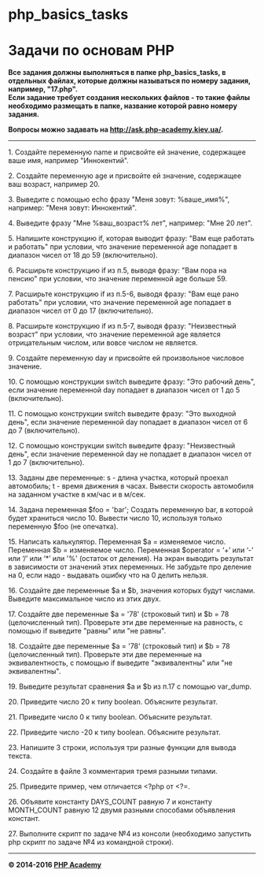 # php_basics_tasks
<!DOCTYPE html>
<html lang="en">
<head>
    <meta charset="UTF-8">
    <title>Задачи по основам PHP</title>
</head>
<body>

<h1>Задачи по основам PHP</h1>

<p><b>Все задания должны выполняться в папке php_basics_tasks, в отдельных файлах, которые должны называться по номеру задания, например, "17.php".<br>
Если задание требует создания нескольких файлов - то такие файлы необходимо размещать в папке, название которой равно номеру задания.</b>
</p>

<p>
<b>Вопросы можно задавать на <a href="http://ask.php-academy.kiev.ua/" target="_blank">http://ask.php-academy.kiev.ua/</a>.</b>
</p>

<hr>

<p>1. Создайте переменную name и присвойте ей значение, содержащее ваше имя, например "Иннокентий".</p>

<p>2. Создайте переменную age и присвойте ей значение, содержащее ваш возраст, например 20.</p>

<p>3. Выведите с помощью echo фразу "Меня зовут: %ваше_имя%", например: "Меня зовут: Иннокентий".</p>

<p>4. Выведите фразу "Мне %ваш_возраст% лет", например: "Мне 20 лет".</p>

<p>5. Напишите конструкцию if, которая выводит фразу: "Вам еще работать и работать" при условии, что значение переменной age попадает в диапазон чисел от 18 до 59 (включительно).</p>

<p>6. Расширьте конструкцию if из п.5, выводя фразу: "Вам пора на пенсию" при условии, что значение переменной age больше 59.</p>

<p>7. Расширьте конструкцию if из п.5-6, выводя фразу: "Вам еще рано работать" при условии, что значение переменной age попадает в диапазон чисел от 0 до 17 (включительно).</p>

<p>8. Расширьте конструкцию if из п.5-7, выводя фразу: "Неизвестный возраст" при условии, что значение переменной age является отрицательным числом, или вовсе числом не является.</p>

<p>9. Создайте переменную day и присвойте ей произвольное числовое значение.</p>

<p>10. С помощью конструкции switch выведите фразу: "Это рабочий день", если значение переменной day попадает в диапазон чисел от 1 до 5 (включительно).</p>

<p>11. С помощью конструкции switch выведите фразу: "Это выходной день", если значение переменной day попадает в диапазон чисел от 6 до 7 (включительно).</p>

<p>12. С помощью конструкции switch выведите фразу: "Неизвестный день", если значение переменной day не попадает в диапазон чисел от 1 до 7 (включительно).</p>

<p>13. Заданы две переменные: s - длина участка, который проехал автомобиль; t - время движения в часах. Вывести скорость автомобиля на заданном участке в км/час и в м/сек.</p>

<p>14. Задана переменная $foo = 'bar'; Создать переменную bar, в которой будет храниться число 10. Вывести число 10, используя только переменную $foo (не опечатка).</p>

<p>15. Написать калькулятор. Переменная $a = изменяемое число. Переменная $b = изменяемое число. Переменная $operator = ‘+’ или ‘-’ или ‘/’ или ‘*’ или '%' (остаток от деления).
На экран выводить результат в зависимости от значений этих переменных. Не забудьте про деление на 0, если надо - выдавать ошибку что на 0 делить нельзя.
</p>

<p>16. Создайте две переменные $a и $b, значения которых будут числами. Выведите максимальное число из этих двух.</p>

<p>17. Создайте две переменные $a = '78' (строковый тип) и $b = 78 (целочисленный тип). Проверьте эти две переменные на равность, с помощью if выведите "равны" или "не равны".</p>

<p>18. Создайте две переменные $a = '78' (строковый тип) и $b = 78 (целочисленный тип). Проверьте эти две переменные на эквивалентность, с помощью if выведите "эквивалентны" или "не эквивалентны".</p>

<p>19. Выведите результат сравнения $a и $b из п.17 с помощью var_dump.</p>

<p>20. Приведите число 20 к типу boolean. Объясните результат.</p>

<p>21. Приведите число 0 к типу boolean. Объясните результат.</p>

<p>22. Приведите число -20 к типу boolean. Объясните результат.</p>

<p>23. Напишите 3 строки, используя три разные функции для вывода текста.</p>

<p>24. Создайте в файле 3 комментария тремя разными типами.</p>

<p>25. Приведите пример, чем отличается &lt;?php от &lt;?=.</p>

<p>26. Объявите константу DAYS_COUNT равную 7 и константу MONTH_COUNT равную 12 двумя разными способами объявления констант.</p>

<p>27. Выполните скрипт по задаче №4 из консоли (необходимо запустить php скрипт по задаче №4 из командной строки).</p>

<hr>

<p>
<b>&copy; 2014-2016 <a href="http://php-academy.kiev.ua/" target="_blank">PHP Academy</a></b>
</p>

</body>
</html>
